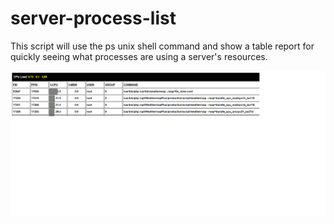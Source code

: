 # server-process-list

This script will use the ps unix shell command and show a table report for quickly seeing what processes are using a server's resources.

![Example Screenshot](https://github.com/bhardgrove/server-process-list/raw/master/example.png)
